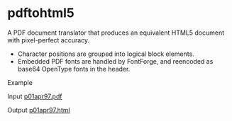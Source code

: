# pdftohtml5 

A PDF document translator that produces an equivalent HTML5 document with pixel-perfect accuracy.

- Character positions are grouped into logical block elements. 
- Embedded PDF fonts are handled by FontForge, and reencoded as base64 OpenType fonts in the header.

Example

  Input [p01apr97.pdf](https://natlaughlin.github.io/pdftohtml5/src/test/resources/p01apr97.pdf)

  Output [p01apr97.html](https://natlaughlin.github.io/pdftohtml5/src/test/resources/p01apr97.html)

  


